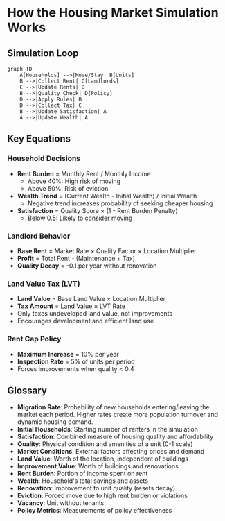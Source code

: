 # How the Housing Market Simulation Works

## Simulation Loop

```mermaid
graph TD
    A[Households] -->|Move/Stay| B[Units]
    B -->|Collect Rent| C[Landlords]
    C -->|Update Rents| B
    B -->|Quality Check| D[Policy]
    D -->|Apply Rules| B
    D -->|Collect Tax| C
    B -->|Update Satisfaction| A
    A -->|Update Wealth| A
```

## Key Equations

### Household Decisions
- **Rent Burden** = Monthly Rent / Monthly Income
  - Above 40%: High risk of moving
  - Above 50%: Risk of eviction
- **Wealth Trend** = (Current Wealth - Initial Wealth) / Initial Wealth
  - Negative trend increases probability of seeking cheaper housing
- **Satisfaction** = Quality Score × (1 - Rent Burden Penalty)
  - Below 0.5: Likely to consider moving

### Landlord Behavior
- **Base Rent** = Market Rate × Quality Factor × Location Multiplier
- **Profit** = Total Rent - (Maintenance + Tax)
- **Quality Decay** = -0.1 per year without renovation

### Land Value Tax (LVT)
- **Land Value** = Base Land Value × Location Multiplier
- **Tax Amount** = Land Value × LVT Rate
- Only taxes undeveloped land value, not improvements
- Encourages development and efficient land use

### Rent Cap Policy
- **Maximum Increase** = 10% per year
- **Inspection Rate** = 5% of units per period
- Forces improvements when quality < 0.4

## Glossary

- **Migration Rate**: Probability of new households entering/leaving the market each period. Higher rates create more population turnover and dynamic housing demand.
- **Initial Households**: Starting number of renters in the simulation
- **Satisfaction**: Combined measure of housing quality and affordability
- **Quality**: Physical condition and amenities of a unit (0-1 scale)
- **Market Conditions**: External factors affecting prices and demand
- **Land Value**: Worth of the location, independent of buildings
- **Improvement Value**: Worth of buildings and renovations
- **Rent Burden**: Portion of income spent on rent
- **Wealth**: Household's total savings and assets
- **Renovation**: Improvement to unit quality (resets decay)
- **Eviction**: Forced move due to high rent burden or violations
- **Vacancy**: Unit without tenants
- **Policy Metrics**: Measurements of policy effectiveness 